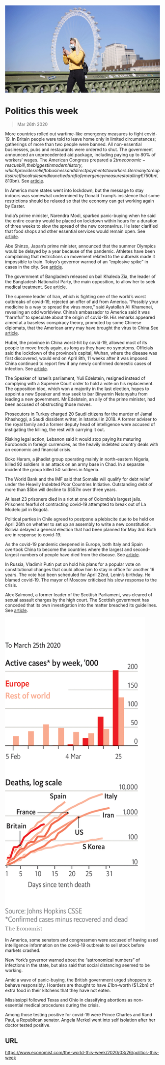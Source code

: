 ![](./images/20200328_WWP002_0.jpg)

# Politics this week

> Mar 26th 2020

More countries rolled out wartime-like emergency measures to fight covid-19. In Britain people were told to leave home only in limited circumstances; gatherings of more than two people were banned. All non-essential businesses, pubs and restaurants were ordered to shut. The government announced an unprecedented aid package, including paying up to 80% of workers’ wages. The American Congress prepared a $2trn economic-rescue bill, the biggest in modern history, which provides relief to business and direct payments to workers. Germany tore up its strict fiscal rules and launched a raft of emergency measures totalling €750bn ($810bn). See [article](https://www.economist.com//leaders/2020/03/26/the-state-in-the-time-of-covid-19).

In America more states went into lockdown, but the message to stay indoors was somewhat undermined by Donald Trump’s insistence that some restrictions should be relaxed so that the economy can get working again by Easter.

India’s prime minister, Narendra Modi, sparked panic-buying when he said the entire country would be placed on lockdown within hours for a duration of three weeks to slow the spread of the new coronavirus. He later clarified that food shops and other essential services would remain open. See [article](https://www.economist.com//asia/2020/03/26/india-and-pakistan-try-to-keep-a-fifth-of-humanity-at-home).

Abe Shinzo, Japan’s prime minister, announced that the summer Olympics would be delayed by a year because of the pandemic. Athletes have been complaining that restrictions on movement related to the outbreak made it impossible to train. Tokyo’s governor warned of an “explosive spike” in cases in the city. See [article](https://www.economist.com//asia/2020/03/26/covid-19-forces-japan-to-delay-the-olympics).

The government of Bangladesh released on bail Khaleda Zia, the leader of the Bangladesh Nationalist Party, the main opposition, to allow her to seek medical treatment. See [article](https://www.economist.com//asia/2020/03/26/bangladesh-releases-a-jailed-opposition-figure).

The supreme leader of Iran, which is fighting one of the world’s worst outbreaks of covid-19, rejected an offer of aid from America. “Possibly your medicine is a way to spread the virus more,” said Ayatollah Ali Khamenei, revealing an odd worldview. China’s ambassador to America said it was “harmful” to speculate about the origin of covid-19. His remarks appeared aimed at a baseless conspiracy theory, promoted by some Chinese diplomats, that the American army may have brought the virus to China.See [article](https://www.economist.com//leaders/2020/03/26/iran-cannot-fight-covid-19-with-conspiracy-theories).

Hubei, the province in China worst-hit by covid-19, allowed most of its people to move freely again, as long as they have no symptoms. Officials said the lockdown of the province’s capital, Wuhan, where the disease was first discovered, would end on April 8th, 11 weeks after it was imposed. China continued to report few if any newly confirmed domestic cases of infection. See [article](https://www.economist.com//china/2020/03/26/china-goes-back-to-work).

The Speaker of Israel’s parliament, Yuli Edelstein, resigned instead of complying with a Supreme Court order to hold a vote on his replacement. The opposition bloc, which won a majority in the last election, hopes to appoint a new Speaker and may seek to bar Binyamin Netanyahu from leading a new government. Mr Edelstein, an ally of the prime minister, had been accused of obstructing those moves.

Prosecutors in Turkey charged 20 Saudi citizens for the murder of Jamal Khashoggi, a Saudi dissident writer, in Istanbul in 2018. A former adviser to the royal family and a former deputy head of intelligence were accused of instigating the killing, the rest with carrying it out.

Risking legal action, Lebanon said it would stop paying its maturing Eurobonds in foreign currencies, as the heavily indebted country deals with an economic and financial crisis.

Boko Haram, a jihadist group operating mainly in north-eastern Nigeria, killed 92 soldiers in an attack on an army base in Chad. In a separate incident the group killed 50 soldiers in Nigeria.

The World Bank and the IMF said that Somalia will qualify for debt relief under the Heavily Indebted Poor Countries Initiative. Outstanding debt of more than $5bn will decline to $557m over three years.

At least 23 prisoners died in a riot at one of Colombia’s largest jails. Prisoners fearful of contracting covid-19 attempted to break out of La Modelo jail in Bogotá.

Political parties in Chile agreed to postpone a plebiscite due to be held on April 26th on whether to set up an assembly to write a new constitution. Bolivia delayed a general election that had been planned for May 3rd. Both are in response to covid-19.

As the covid-19 pandemic deepened in Europe, both Italy and Spain overtook China to become the countries where the largest and second-largest numbers of people have died from the disease. See [article](https://www.economist.com//europe/2020/03/26/spain-has-suffered-more-covid-19-deaths-than-any-country-save-italy).

In Russia, Vladimir Putin put on hold his plans for a popular vote on constitutional changes that could allow him to stay in office for another 16 years. The vote had been scheduled for April 22nd, Lenin’s birthday. He blamed covid-19. The mayor of Moscow criticised his slow response to the crisis.

Alex Salmond, a former leader of the Scottish Parliament, was cleared of sexual assault charges by the high court. The Scottish government has conceded that its own investigation into the matter breached its guidelines. See [article](https://www.economist.com//britain/2020/03/26/not-guilty-verdicts-for-alex-salmond).

![](./images/20200328_WWC003.png)

In America, some senators and congressmen were accused of having used intelligence information on the covid-19 outbreak to sell stock before markets crashed.

New York’s governor warned about the “astronomical numbers” of infections in the state, but also said that social distancing seemed to be working.

Amid a wave of panic-buying, the British government urged shoppers to behave responsibly. Hoarders are thought to have £1bn-worth ($1.2bn) of extra food in their kitchens that they have not eaten.

Mississippi followed Texas and Ohio in classifying abortions as non-essential medical procedures during the crisis. 

Among those testing positive for covid-19 were Prince Charles and Rand Paul, a Republican senator. Angela Merkel went into self isolation after her doctor tested positive.

## URL

https://www.economist.com/the-world-this-week/2020/03/26/politics-this-week
